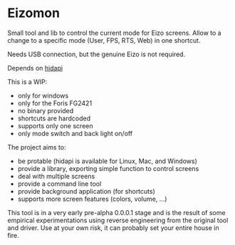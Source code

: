 Eizomon
=======

Small tool and lib to control the current mode for Eizo screens. Allow to a change to a specific mode (User, FPS, RTS, Web) in one shortcut.

Needs USB connection, but the genuine Eizo is not required.

Depends on [hidapi](https://github.com/signal11/hidapi)

This is a WIP: 
 * only for windows
 * only for the Foris FG2421
 * no binary provided
 * shortcuts are hardcoded
 * supports only one screen
 * only mode switch and back light on/off

The project aims to:
 * be protable (hidapi is available for Linux, Mac, and Windows)
 * provide a library, exporting simple function to control screens
 * deal with multiple screens
 * provide a command line tool
 * provide background application (for shortcuts)
 * supports more screen features (colors, volume, ...)
 
 This tool is in a very early pre-alpha 0.0.0.1 stage and is the result of some empirical experimentations using reverse engineering from the original tool and driver. Use at your own risk, it can probably set your entire house in fire.
